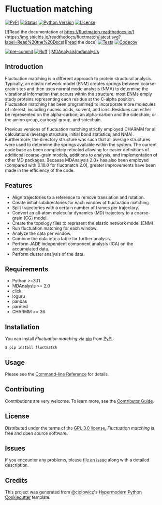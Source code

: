 # Fluctuation matching

[![PyPI](https://img.shields.io/pypi/v/fluctmatch.svg)][pypi status]
[![Status](https://img.shields.io/pypi/status/fluctmatch.svg)][pypi status]
[![Python Version](https://img.shields.io/pypi/pyversions/fluctmatch)][pypi status]
[![License](https://img.shields.io/pypi/l/fluctmatch)][license]

[![Read the documentation at https://fluctmatch.readthedocs.io/](https://img.shields.io/readthedocs/fluctmatch/latest.svg?label=Read%20the%20Docs)][read the docs]
[![Tests](https://github.com/tclick/fluctmatch/workflows/Tests/badge.svg)][tests]
[![Codecov](https://codecov.io/gh/tclick/fluctmatch/branch/main/graph/badge.svg)][codecov]

[![pre-commit](https://img.shields.io/badge/pre--commit-enabled-brightgreen?logo=pre-commit&logoColor=white)][pre-commit]
[![Ruff](https://img.shields.io/endpoint?url=https://raw.githubusercontent.com/charliermarsh/ruff/main/assets/badge/v2.json)](ruff)
[ [MDAnalysis](https://img.shields.io/badge/Powered%20by-MDAnalysis-orange.svg)][mdanalysis]

[pypi status]: https://pypi.org/project/fluctmatch/
[read the docs]: https://fluctmatch.readthedocs.io/
[tests]: https://github.com/tclick/fluctmatch/actions?workflow=Tests
[codecov]: https://app.codecov.io/gh/tclick/fluctmatch
[pre-commit]: https://github.com/pre-commit/pre-commit
[ruff]: https://github.com/astral-sh/ruff
[mdanalysis]: https://www.mdanalysis.org

## Introduction

Fluctuation matching is a different approach to protein structural analysis.
Typically, an elastic network model (ENM) creates springs between coarse-grain
sites and then uses normal mode analysis (NMA) to determine the vibrational
information that occurs within the structure; most ENMs emply study proteins
representing each residue at the C-alpha position. Fluctuation matching has been
programmed to incorporate more molecules of interest, including nucleic acids,
solvent, and ions. Residues can either be represented on the alpha-carbon; an
alpha-carbon and the sidechain; or the amino group, carboxyl group, and
sidechain.

Previous versions of fluctuation matching strictly employed CHARMM for all
calculations (average structure, initial bond statistics, and NMA). Furthermore,
the directory structure was such that all average structures were used to
determine the springs available within the system. The current code base as been
completely retooled allowing for easier definitions of additional coarse-grain
models, additions to analysis, and implementation of other MD packages. Because
MDAnalysis 2.0+ has also been employed (compared with 0.10.0 for fluctmatch
2.0), greater improvements have been made in the efficiency of the code.

## Features

- Align trajectories to a reference to remove translation and rotation.
- Create initial subdirectories for each window of fluctuation matching.
- Split trajectories with a certain number of frames per trajectory.
- Convert an all-atom molecular dynamics (MD) trajectory to a coarse-grain (CG) model.
- Create the topology files to represent the elastic network model (ENM).
- Run fluctuation matching for each window.
- Analyze the data per window.
- Combine the data into a table for further analysis.
- Perform JADE independent component analysis (ICA) on the accumulated data.
- Perform cluster analysis of the data.

## Requirements

- Python >=3.11
- MDAnalysis >= 2.0
- click
- loguru
- pandas
- parmed
- CHARMM >= 36

## Installation

You can install _Fluctuation matching_ via [pip] from [PyPI]:

```console
$ pip install fluctmatch
```

## Usage

Please see the [Command-line Reference] for details.

## Contributing

Contributions are very welcome.
To learn more, see the [Contributor Guide].

## License

Distributed under the terms of the [GPL 3.0 license][license],
_Fluctuation matching_ is free and open source software.

## Issues

If you encounter any problems,
please [file an issue] along with a detailed description.

## Credits

This project was generated from [@cjolowicz]'s [Hypermodern Python Cookiecutter] template.

[@cjolowicz]: https://github.com/cjolowicz
[pypi]: https://pypi.org/
[hypermodern python cookiecutter]: https://github.com/cjolowicz/cookiecutter-hypermodern-python
[file an issue]: https://github.com/tclick/fluctmatch/issues
[pip]: https://pip.pypa.io/

<!-- github-only -->

[license]: https://github.com/tclick/fluctmatch/blob/main/LICENSE.md
[contributor guide]: https://github.com/tclick/fluctmatch/blob/main/CONTRIBUTING.md
[command-line reference]: https://fluctmatch.readthedocs.io/en/latest/usage.html
